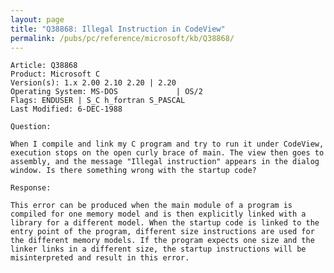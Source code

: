 ```yaml
---
layout: page
title: "Q38868: Illegal Instruction in CodeView"
permalink: /pubs/pc/reference/microsoft/kb/Q38868/
---
```


	Article: Q38868
	Product: Microsoft C
	Version(s): 1.x 2.00 2.10 2.20 | 2.20
	Operating System: MS-DOS             | OS/2
	Flags: ENDUSER | S_C h_fortran S_PASCAL
	Last Modified: 6-DEC-1988
	
	Question:
	
	When I compile and link my C program and try to run it under CodeView,
	execution stops on the open curly brace of main. The view then goes to
	assembly, and the message "Illegal instruction" appears in the dialog
	window. Is there something wrong with the startup code?
	
	Response:
	
	This error can be produced when the main module of a program is
	compiled for one memory model and is then explicitly linked with a
	library for a different model. When the startup code is linked to the
	entry point of the program, different size instructions are used for
	the different memory models. If the program expects one size and the
	linker links in a different size, the startup instructions will be
	misinterpreted and result in this error.
